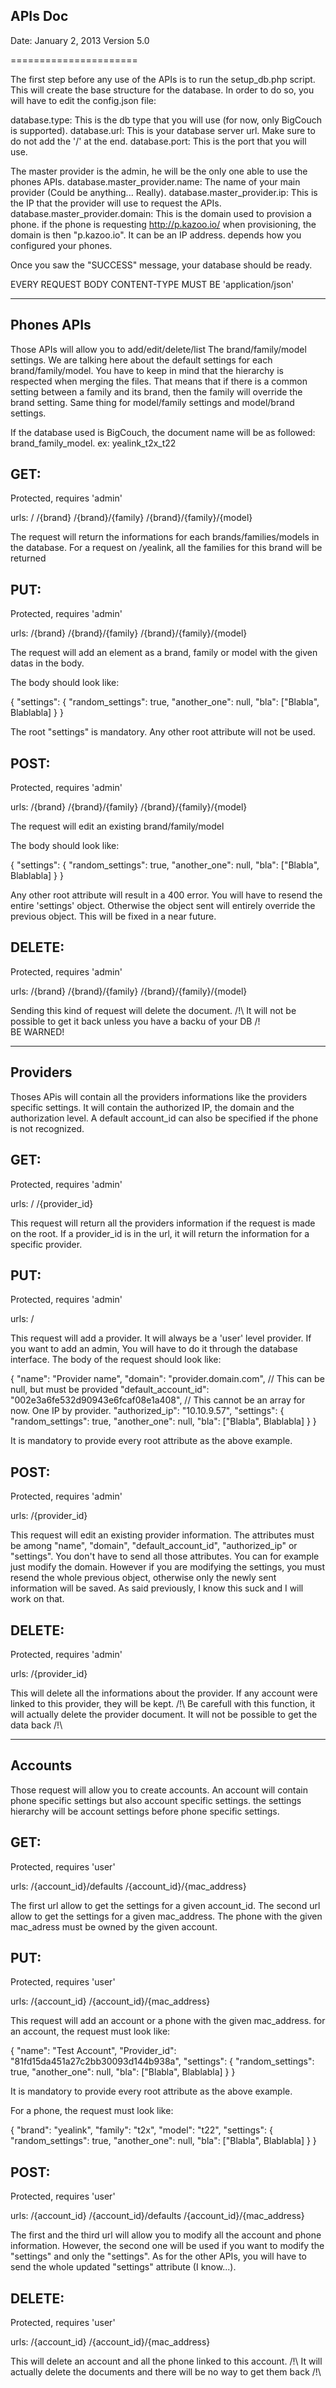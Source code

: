 APIs Doc
--------

Date: January 2, 2013
Version 5.0

======================

The first step before any use of the APIs is to run the setup_db.php script.
This will create the base structure for the database.
In order to do so, you will have to edit the config.json file:

database.type: This is the db type that you will use (for now, only BigCouch is supported).
database.url: This is your database server url. Make sure to do not add the '/' at the end.
database.port: This is the port that you will use.

The master provider is the admin, he will be the only one able to use the phones APIs.
database.master_provider.name: The name of your main provider (Could be anything... Really).
database.master_provider.ip: This is the IP that the provider will use to request the APIs.
database.master_provider.domain: This is the domain used to provision a phone. 
    if the phone is requesting http://p.kazoo.io/ when provisioning, the domain is then "p.kazoo.io".
    It can be an IP address. depends how you configured your phones.

Once you saw the "SUCCESS" message, your database should be ready.

EVERY REQUEST BODY CONTENT-TYPE MUST BE 'application/json'


-----------
Phones APIs
-----------

Those APIs will allow you to add/edit/delete/list The brand/family/model settings.
We are talking here about the default settings for each brand/family/model.
You have to keep in mind that the hierarchy is respected when merging the files.
That means that if there is a common setting between a family and its brand, then
the family will override the brand setting. 
Same thing for model/family settings and model/brand settings.

If the database used is BigCouch, the document name will be as followed:
    brand_family_model. ex: yealink_t2x_t22

GET: 
----

Protected, requires 'admin'

urls:
    /
    /{brand}
    /{brand}/{family}
    /{brand}/{family}/{model}

The request will return the informations for each brands/families/models in the database.
For a request on /yealink, all the families for this brand will be returned

PUT:
----

Protected, requires 'admin'

urls:
    /{brand}
    /{brand}/{family}
    /{brand}/{family}/{model}

The request will add an element as a brand, family or model with the given datas in the body.

The body should look like:

{
    "settings": {
        "random_settings": true,
        "another_one": null,
        "bla": ["Blabla", Blablabla]
    }
}

The root "settings" is mandatory. Any other root attribute will not be used.

POST:
-----

Protected, requires 'admin'

urls:
    /{brand}
    /{brand}/{family}
    /{brand}/{family}/{model}

The request will edit an existing brand/family/model

The body should look like:

{
    "settings": {
        "random_settings": true,
        "another_one": null,
        "bla": ["Blabla", Blablabla]
    }
}

Any other root attribute will result in a 400 error.
You will have to resend the entire 'settings' object. 
Otherwise the object sent will entirely override the previous object.
This will be fixed in a near future.

DELETE:
-------

Protected, requires 'admin'

urls:
    /{brand}
    /{brand}/{family}
    /{brand}/{family}/{model}

Sending this kind of request will delete the document.
/!\ It will not be possible to get it back unless you have a backu of your DB /!\
BE WARNED!


---------
Providers
---------

Thoses APis will contain all the providers informations like the providers specific settings.
It will contain the authorized IP, the domain and the authorization level.
A default account_id can also be specified if the phone is not recognized.

GET:
----

Protected, requires 'admin'

urls:
    /
    /{provider_id}

This request will return all the providers information if the request is made on the root.
If a provider_id is in the url, it will return the information for a specific provider.

PUT:
----

Protected, requires 'admin'

urls:
    /

This request will add a provider. It will always be a 'user' level provider.
If you want to add an admin, You will have to do it through the database interface.
The body of the request should look like:

{
    "name": "Provider name",
    "domain": "provider.domain.com",
    // This can be null, but must be provided
    "default_account_id": "002e3a6fe532d90943e6fcaf08e1a408",
    // This cannot be an array for now. One IP by provider.
    "authorized_ip": "10.10.9.57",
    "settings": {
        "random_settings": true,
        "another_one": null,
        "bla": ["Blabla", Blablabla]
    }
}

It is mandatory to provide every root attribute as the above example.

POST:
-----

Protected, requires 'admin'

urls:
    /{provider_id}

This request will edit an existing provider information. The attributes must be among
"name", "domain", "default_account_id", "authorized_ip" or "settings".
You don't have to send all those attributes. You can for example just modify the domain.
However if you are modifying the settings, you must resend the whole previous object,
otherwise only the newly sent information will be saved. As said previously, I know this
suck and I will work on that.

DELETE:
-------

Protected, requires 'admin'

urls:
    /{provider_id}

This will delete all the informations about the provider. If any account were linked to
this provider, they will be kept.
/!\ Be carefull with this function, it will actually delete the provider document. It will not
be possible to get the data back /!\


--------
Accounts
--------

Those request will allow you to create accounts. An account will contain phone specific settings
but also account specific settings. the settings hierarchy will be account settings before
phone specific settings.

GET:
----

Protected, requires 'user'

urls:
    /{account_id}/defaults
    /{account_id}/{mac_address}

The first url allow to get the settings for a given account_id.
The second url allow to get the settings for a given mac_address. The phone with the given
mac_adress must be owned by the given account.

PUT:
----

Protected, requires 'user'

urls:
    /{account_id}
    /{account_id}/{mac_address}

This request will add an account or a phone with the given mac_address.
for an account, the request must look like:

{
    "name": "Test Account",
    "Provider_id": "81fd15da451a27c2bb30093d144b938a",
    "settings": {
        "random_settings": true,
        "another_one": null,
        "bla": ["Blabla", Blablabla]
    }
}

It is mandatory to provide every root attribute as the above example.

For a phone, the request must look like:

{
    "brand": "yealink",
    "family": "t2x",
    "model": "t22",
    "settings": {
        "random_settings": true,
        "another_one": null,
        "bla": ["Blabla", Blablabla]
    }
}

POST:
-----

Protected, requires 'user'

urls:
    /{account_id}
    /{account_id}/defaults
    /{account_id}/{mac_address}

The first and the third url will allow you to modify all the account and phone information.
However, the second one will be used if you want to modify the "settings" and only the "settings".
As for the other APIs, you will have to send the whole updated "settings" attribute (I know...).

DELETE:
-------

Protected, requires 'user'

urls:
    /{account_id}
    /{account_id}/{mac_address}

This will delete an account and all the phone linked to this account.
/!\ It will actually delete the documents and there will be no way to get them back /!\
